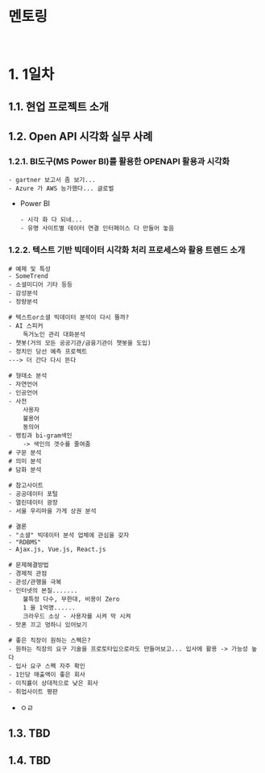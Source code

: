 <h1>멘토링</h1>
<br>

# 1. 1일차

## 1.1. 현업 프로젝트 소개



## 1.2. Open API 시각화 실무 사례

### 1.2.1. BI도구(MS Power BI)를 활용한 OPENAPI 활용과 시각화

```
- gartner 보고서 좀 보기...
- Azure 가 AWS 능가했다... 글로벌
```

- Power BI

  ```
  - 시각 화 다 되네...
  - 유명 사이트별 데이터 연결 인터페이스 다 만들어 놓음
  
  ```

### 1.2.2. 텍스트 기반 빅데이터 시각화 처리 프로세스와 활용 트렌드 소개

```
# 예제 및 특성
- SomeTrend
- 소셜미디어 기타 등등
- 감성분석
- 정량분석

# 텍스트or소셜 빅데이터 분석이 다시 뜰까?
- AI 스피커
 	독거노인 관리 대화분석
- 챗봇(거의 모든 공공기관/금융기관이 챗봇을 도입)
- 정치인 당선 예측 프로젝트
---> 더 간다 다시 뜬다

# 형태소 분석
- 자연언어
- 인공언어
- 사전
	사용자
	불용어
	동의어
- 랭킹과 bi-gram색인
	-> 색인의 갯수를 줄여줌
# 구문 분석
# 의미 분석
# 담화 분석

# 참고사이트
- 공공데이터 포털
- 열린데이터 광장
- 서울 우리마을 가게 상권 분석

# 결론
- "소셜" 빅데이터 분석 업체에 관심을 갖자
- "RDBMS" 
- Ajax.js, Vue.js, React.js

# 문제해결방법
- 경제적 관점
- 관성/관행을 극복
- 인터넷의 본질.......
	불특정 다수, 무한대, 비용이 Zero
	1 을 1억명......
	크라우드 소싱 - 사용자를 시켜 막 시켜
- 맛폰 끄고 멍하니 있어보기

# 좋은 직장이 원하는 스펙은?
- 원하는 직장의 요구 기술을 프로토타입으로라도 만들어보고... 입사에 활용 -> 가능성 높다
- 입사 요구 스펙 자주 확인
- 1인당 매출액이 좋은 회사
- 이직률이 상대적으로 낮은 회사
- 취업사이트 평판

```

- ㅇㄹ

## 1.3. TBD

## 1.4. TBD



